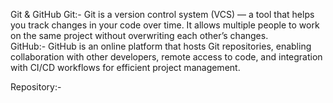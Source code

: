 Git & GitHub
      Git:- Git is a version control system (VCS) — a tool that helps you track changes in your code over time.
It allows multiple people to work on the same project without overwriting each other’s changes.  
      GitHub:- GitHub is an online platform that hosts Git repositories, enabling collaboration with other developers, remote access to code, and integration with CI/CD workflows for efficient project management.
       
Repository:- 


